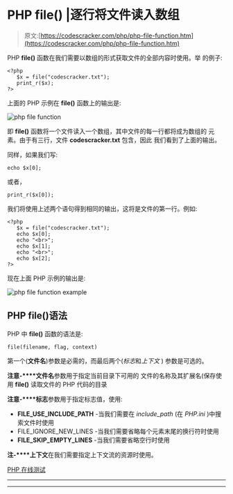 # PHP file() |逐行将文件读入数组

> 原文:[https://codescracker.com/php/php-file-function.htm](https://codescracker.com/php/php-file-function.htm)

PHP **file()** 函数在我们需要以数组的形式获取文件的全部内容时使用。举 的例子:

```
<?php
   $x = file("codescracker.txt");
   print_r($x);
?>
```

上面的 PHP 示例在 **file()** 函数上的输出是:

![php file function](../Images/6aa7f52a2221165f4a6a00105c93904f.png)

即 **file()** 函数将一个文件读入一个数组，其中文件的每一行都将成为数组的 元素。由于有三行，文件 **codescracker.txt** 包含，因此 我们看到了上面的输出。

同样，如果我们写:

```
echo $x[0];
```

或者，

```
print_r($x[0]);
```

我们将使用上述两个语句得到相同的输出，这将是文件的第一行。例如:

```
<?php
   $x = file("codescracker.txt");
   echo $x[0];
   echo "<br>";
   echo $x[1];
   echo "<br>";
   echo $x[2];
?>
```

现在上面 PHP 示例的输出是:

![php file function example](../Images/d1fd6b3c3086020e13330feb98473cac.png)

## PHP file()语法

PHP 中 **file()** 函数的语法是:

```
file(filename, flag, context)
```

第一个(**文件名**)参数是必需的，而最后两个(*标志*和*上下文* ) 参数是可选的。

**注意-****文件名**参数用于指定当前目录下可用的 文件的名称及其扩展名(保存使用 **file()** 读取文件的 PHP 代码的目录

**注意-****标志**参数用于指定标志值，使用:

*   **FILE_USE_INCLUDE_PATH** -当我们需要在 *include_path* (在 *PHP.ini* )中搜索文件时使用
*   FILE_IGNORE_NEW_LINES -当我们需要省略每个元素末尾的换行符时使用
*   **FILE_SKIP_EMPTY_LINES** -当我们需要省略空行时使用

**注-****上下文**在我们需要指定上下文流的资源时使用。

[PHP 在线测试](/exam/showtest.php?subid=8)

* * *

* * *